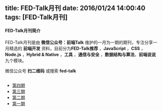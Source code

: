 title: FED-Talk月刊
date: 2016/01/24 14:00:40
tags: [FED-Talk月刊]
---

#### FED-Talk月刊简介

FED-Talk月刊是由 **微信公众号：前端Talk** 维护的一月为一期的期刊，专注分享一月精选的 **前端开发** 资料，目前分为**FED-Talk推荐** ，**JavaScript** ，**CSS** ，**Node.js** ，**Hybrid & Native** ，**工具** ，**通信与安全** ，**数据结构与算法**，**前端说说** 九个模块。

微信公众号 **扫二维码** 或搜索 **fed-talk**

<div align="center">
<img src="https://raw.githubusercontent.com/icepy/_posts/master/img/weixin.jpg" alt=""/><br>
</div>


*	[第四期](/monthly/2016-4.html)
*	[第三期](/monthly/2016-3.html)
*	[第二期](/monthly/2016-2.html)
*	[第一期](/monthly/2016-1.html)
